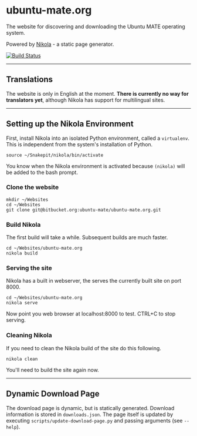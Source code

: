 # ubuntu-mate.org

The website for discovering and downloading the Ubuntu MATE operating system.

Powered by [Nikola](https://getnikola.com/) - a static page generator.

[![Build Status](https://travis-ci.org/ubuntu-mate/ubuntu-mate.org.svg?branch=master)](https://travis-ci.org/ubuntu-mate/ubuntu-mate.org)

----------
## Translations
The website is only in English at the moment. **There is currently no way for translators yet**, although Nikola has support for multilingual sites.

----------
## Setting up the Nikola Environment

First, install Nikola into an isolated Python environment, called a `virtualenv`.
This is independent from the system's installation of Python.

    source ~/Snakepit/nikola/bin/activate

You know when the Nikola environment is activated because `(nikola)` will
be added to the bash prompt.

### Clone the website

    mkdir ~/Websites
    cd ~/Websites
    git clone git@bitbucket.org:ubuntu-mate/ubuntu-mate.org.git

### Build Nikola

The first build will take a while. Subsequent builds are much faster.

    cd ~/Websites/ubuntu-mate.org
    nikola build

### Serving the site

Nikola has a built in webserver, the serves the currently built site on port 8000.

    cd ~/Websites/ubuntu-mate.org
    nikola serve

Now point you web browser at localhost:8000 to test. CTRL+C to
stop serving.

### Cleaning Nikola

If you need to clean the Nikola build of the site do this following.

    nikola clean

You'll need to build the site again now.

----------
## Dynamic Download Page
The download page is dynamic, but is statically generated. Download information is stored in `downloads.json`. The page itself is updated by executing `scripts/update-download-page.py` and passing arguments (see `--help`).
